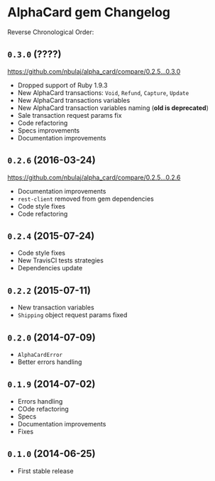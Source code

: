 # AlphaCard gem Changelog

Reverse Chronological Order:

## `0.3.0` (????)

https://github.com/nbulaj/alpha_card/compare/0.2.5...0.3.0

* Dropped support of Ruby 1.9.3
* New AlphaCard transactions: `Void`, `Refund`, `Capture`, `Update`
* New AlphaCard transactions variables
* New AlphaCard transaction variables naming (**old is deprecated**)
* Sale transaction request params fix
* Code refactoring
* Specs improvements
* Documentation improvements

## `0.2.6` (2016-03-24)

https://github.com/nbulaj/alpha_card/compare/0.2.5...0.2.6

* Documentation improvements
* `rest-client` removed from gem dependencies
* Code style fixes
* Code refactoring

## `0.2.4` (2015-07-24)

* Code style fixes
* New TravisCI tests strategies
* Dependencies update

## `0.2.2` (2015-07-11)

* New transaction variables
* `Shipping` object request params fixed

## `0.2.0` (2014-07-09)

* `AlphaCardError`
* Better errors handling

## `0.1.9` (2014-07-02)

* Errors handling
* COde refactoring
* Specs
* Documentation improvements
* Fixes

## `0.1.0` (2014-06-25)

* First stable release